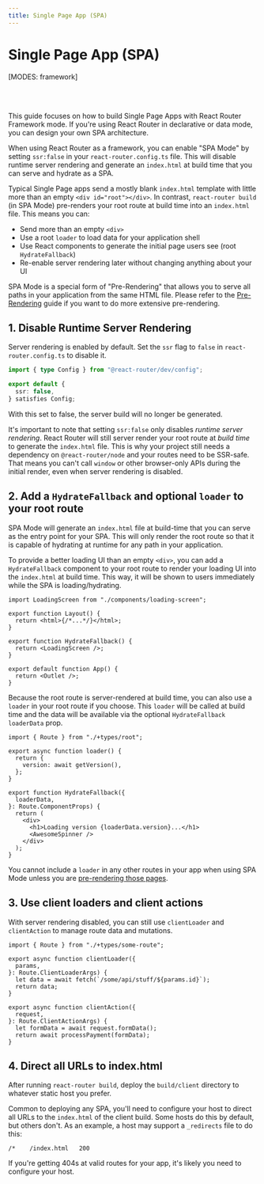 ```yaml
---
title: Single Page App (SPA)
---
```


# Single Page App (SPA)

[MODES: framework]

<br/>
<br/>

<docs-info>This guide focuses on how to build Single Page Apps with React Router Framework mode. If you're using React Router in declarative or data mode, you can design your own SPA architecture.</docs-info>

When using React Router as a framework, you can enable "SPA Mode" by setting `ssr:false` in your `react-router.config.ts` file. This will disable runtime server rendering and generate an `index.html` at build time that you can serve and hydrate as a SPA.

Typical Single Page apps send a mostly blank `index.html` template with little more than an empty `<div id="root"></div>`. In contrast, `react-router build` (in SPA Mode) pre-renders your root route at build time into an `index.html` file. This means you can:

- Send more than an empty `<div>`
- Use a root `loader` to load data for your application shell
- Use React components to generate the initial page users see (root `HydrateFallback`)
- Re-enable server rendering later without changing anything about your UI

<docs-info>SPA Mode is a special form of "Pre-Rendering" that allows you to serve all paths in your application from the same HTML file. Please refer to the [Pre-Rendering](./pre-rendering) guide if you want to do more extensive pre-rendering.</docs-info>

## 1. Disable Runtime Server Rendering

Server rendering is enabled by default. Set the `ssr` flag to `false` in `react-router.config.ts` to disable it.

```ts filename=react-router.config.ts lines=[4]
import { type Config } from "@react-router/dev/config";

export default {
  ssr: false,
} satisfies Config;
```

With this set to false, the server build will no longer be generated.

<docs-info>It's important to note that setting `ssr:false` only disables _runtime server rendering_. React Router will still server render your root route at _build time_ to generate the `index.html` file. This is why your project still needs a dependency on `@react-router/node` and your routes need to be SSR-safe. That means you can't call `window` or other browser-only APIs during the initial render, even when server rendering is disabled.</docs-info>

## 2. Add a `HydrateFallback` and optional `loader` to your root route

SPA Mode will generate an `index.html` file at build-time that you can serve as the entry point for your SPA. This will only render the root route so that it is capable of hydrating at runtime for any path in your application.

To provide a better loading UI than an empty `<div>`, you can add a `HydrateFallback` component to your root route to render your loading UI into the `index.html` at build time. This way, it will be shown to users immediately while the SPA is loading/hydrating.

```tsx filename=root.tsx lines=[7-9]
import LoadingScreen from "./components/loading-screen";

export function Layout() {
  return <html>{/*...*/}</html>;
}

export function HydrateFallback() {
  return <LoadingScreen />;
}

export default function App() {
  return <Outlet />;
}
```

Because the root route is server-rendered at build time, you can also use a `loader` in your root route if you choose. This `loader` will be called at build time and the data will be available via the optional `HydrateFallback` `loaderData` prop.

```tsx filename=root.tsx lines=[5,10,14]
import { Route } from "./+types/root";

export async function loader() {
  return {
    version: await getVersion(),
  };
}

export function HydrateFallback({
  loaderData,
}: Route.ComponentProps) {
  return (
    <div>
      <h1>Loading version {loaderData.version}...</h1>
      <AwesomeSpinner />
    </div>
  );
}
```

You cannot include a `loader` in any other routes in your app when using SPA Mode unless you are [pre-rendering those pages](./pre-rendering).

## 3. Use client loaders and client actions

With server rendering disabled, you can still use `clientLoader` and `clientAction` to manage route data and mutations.

```tsx filename=some-route.tsx
import { Route } from "./+types/some-route";

export async function clientLoader({
  params,
}: Route.ClientLoaderArgs) {
  let data = await fetch(`/some/api/stuff/${params.id}`);
  return data;
}

export async function clientAction({
  request,
}: Route.ClientActionArgs) {
  let formData = await request.formData();
  return await processPayment(formData);
}
```

## 4. Direct all URLs to index.html

After running `react-router build`, deploy the `build/client` directory to whatever static host you prefer.

Common to deploying any SPA, you'll need to configure your host to direct all URLs to the `index.html` of the client build. Some hosts do this by default, but others don't. As an example, a host may support a `_redirects` file to do this:

```
/*    /index.html   200
```

If you're getting 404s at valid routes for your app, it's likely you need to configure your host.
